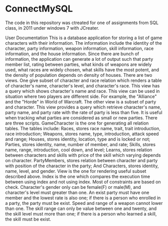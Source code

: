 # ConnectMySQL

The code in this repository was ctreated for one of assignments from SQL class, in 2011 under windows 7 with JCreater.

User Documentation
This is a database application for storing a list of game characters with their information. The information include the identity of the character, party information, weapon information, skill information, race information, and the house information. Since there are bunch of information, the application can generate a lot of output such that party member list, rating between parties, what kinds of weapons are widely used, what races are widely chosen, what skills have the most potent, and the density of population depends on density of houses.
There are two views. One give subset of character and race relation which renders a table of character's name, character's level, and character's race. This view has a query which shows character's name and race. This view can be used in situation where two players are different side. For example, the "Alliance" and the "Horde" in World of Warcraft. The other view is a subset of party and character. This view provides a query which retrieve character's name, party name, and party rate with the rate of party is less than five. It is useful when tracking what parties are considered as small or new parties.
There are three scripts. GameCharacter is the one for generating all relation tables. The tables include: Races, stores race name, trait, trait introduction, race introduction; Weapons, stores name, type, introduction, attack speed and range; Houses, stores identity, location, type and is locked or not; Parties, stores identity, name, number of member, and rate; Skills, stores name, range, introduction, cool down, and level; Learns, stores relation between characters and skills with price of the skill which varying depends on character. PartyMembers, stores relation between character and party with position of the character in the party; And Characters, stores identity, name, level, and gender. View is the one for rendering useful subset described above. Index is the one which compares the execution time between using index and not using index.
Most of constraints are based on check. Character's gender only can be female(F) or male(M), and character's level must greater than one. An exist party must have one member and the lowest rate is also one; if there is a person who enrolled in a party, the party must be exist. Speed and range of a weapon cannot lower than one. The skill range can only be value between one and twenty, and the skill level must more than one; if there is a person who learned a skill, the skill must be exist.

